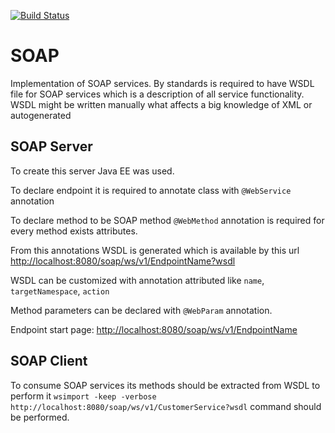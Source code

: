 [![Build Status](https://travis-ci.com/sergeivisotsky/SOAP.svg?branch=master)](https://travis-ci.com/sergeivisotsky/SOAP)
# SOAP
Implementation of SOAP services. By standards is required to have WSDL file for SOAP services which is a description of all service functionality.
WSDL might be written manually what affects a big knowledge of XML or autogenerated

## SOAP Server
To create this server Java EE was used.

To declare endpoint it is required to annotate class with `@WebService` annotation

To declare method to be SOAP method `@WebMethod` annotation is required for every method exists attributes.

From this annotations WSDL is generated which is available by this url [http://localhost:8080/soap/ws/v1/EndpointName?wsdl](http://localhost:8080/soap/ws/v1/EndpointName?wsdl)

WSDL can be customized with annotation attributed like `name`, `targetNamespace`, `action` 

Method parameters can be declared with `@WebParam` annotation.

Endpoint start page: [http://localhost:8080/soap/ws/v1/EndpointName](http://localhost:8080/soap/ws/v1/EndpointName)

## SOAP Client
To consume SOAP services its methods should be extracted from WSDL to perform it `wsimport -keep -verbose http://localhost:8080/soap/ws/v1/CustomerService?wsdl` command should be performed.